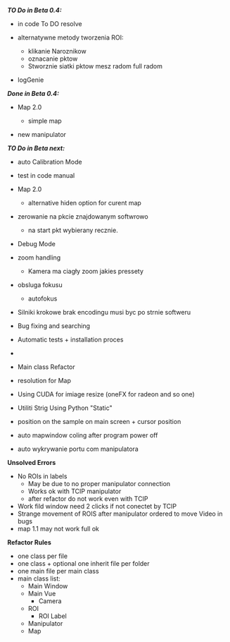 ***TO Do in Beta 0.4:***

- in code To DO resolve
- alternatywne metody tworzenia ROI:
  - klikanie Naroznikow
  - oznacanie pktow
  - Stworznie siatki pktow mesz radom full radom
  
- logGenie

***Done in Beta 0.4:***
- Map 2.0
  - simple map

- new manipulator

***TO Do in Beta next:***

- auto Calibration Mode

- test in code manual

- Map 2.0
  - alternative hiden option for curent map

- zerowanie na pkcie znajdowanym softwrowo
  - na start pkt wybierany recznie.

- Debug Mode

- zoom handling
  - Kamera ma ciagły zoom jakies pressety

- obsluga fokusu
  - autofokus
  
- Silniki krokowe brak encodingu musi byc po strnie softweru

- Bug fixing and searching

- Automatic tests + installation proces
- 
- Main class Refactor

- resolution for Map

- Using CUDA for imiage resize (oneFX for radeon and so one)

- Utiliti Strig Using Python "Static"

- position on the sample on main screen + cursor position

- auto mapwindow coling after program power off

- auto wykrywanie portu com manipulatora

**Unsolved Errors**

- No ROIs in labels
  - May be due to no proper manipulator connection
  - Works ok with TCIP manipulator
  - after refactor do not work even with TCIP
- Work fild window need 2 clicks if not conectet by TCIP
- Strange movement of ROIS after manipulator ordered to move Video in bugs
- map 1.1 may not work full ok 

**Refactor Rules**
- one class per file
- one class + optional one inherit file per folder
- one main file per main class
- main class list:
  - Main Window
  - Main Vue
    - Camera
  - ROI
    - ROI Label
  - Manipulator
  - Map
